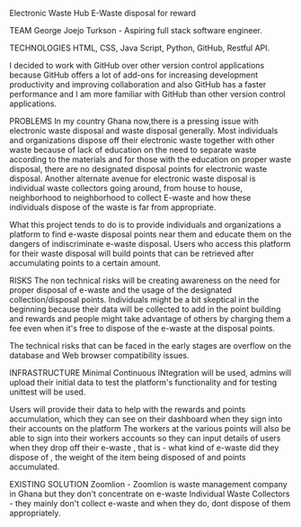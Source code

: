 Electronic Waste Hub
E-Waste disposal for reward

TEAM George Joejo Turkson - Aspiring full stack software engineer.

TECHNOLOGIES HTML, CSS, Java Script, Python, GitHub, Restful API.

I decided to work with GitHub over other version control applications because GitHub offers a lot of add-ons for increasing development productivity and improving collaboration and also GitHub has a faster performance and I am more familiar with GitHub than other version control applications.

PROBLEMS In my country Ghana now,there is a pressing issue with electronic waste disposal and waste disposal generally. Most individuals and organizations dispose off their electronic waste together with other waste because of lack of education on the need to separate waste according to the materials and for those with the education on proper waste disposal, there are no designated disposal points for electronic waste disposal. Another alternate avenue for electronic waste disposal is individual waste collectors going around, from house to house, neighborhood to neighborhood to collect E-waste and how these individuals dispose of the waste is far from appropriate.

What this project tends to do is to provide individuals and organizations a platform to find e-waste disposal points near them and educate them on the dangers of indiscriminate e-waste disposal. Users who access this platform for their waste disposal will build points that can be retrieved after accumulating points to a certain amount.

RISKS The non technical risks will be creating awareness on the need for proper disposal of e-waste and the usage of the designated collection/disposal points. Individuals might be a bit skeptical in the beginning because their data will be collected to add in the point building and rewards and people might take advantage of others by charging them a fee even when it's free to dispose of the e-waste at the disposal points.

The technical risks that can be faced in the early stages are overflow on the database and Web browser compatibility issues.

INFRASTRUCTURE Minimal Continuous INtegration will be used, admins will upload their initial data to test the platform's functionality and for testing unittest will be used.

Users will provide their data to help with the rewards and points accumulation, which they can see on their dashboard when they sign into their accounts on the platform The workers at the various points will also be able to sign into their workers accounts so they can input details of users when they drop off their e-waste , that is - what kind of e-waste did they dispose of , the weight of the item being disposed of and points accumulated.

EXISTING SOLUTION Zoomlion - Zoomlion is waste management company in Ghana but they don't concentrate on e-waste Individual Waste Collectors - they mainly don't collect e-waste and when they do, dont dispose of them appropriately.
